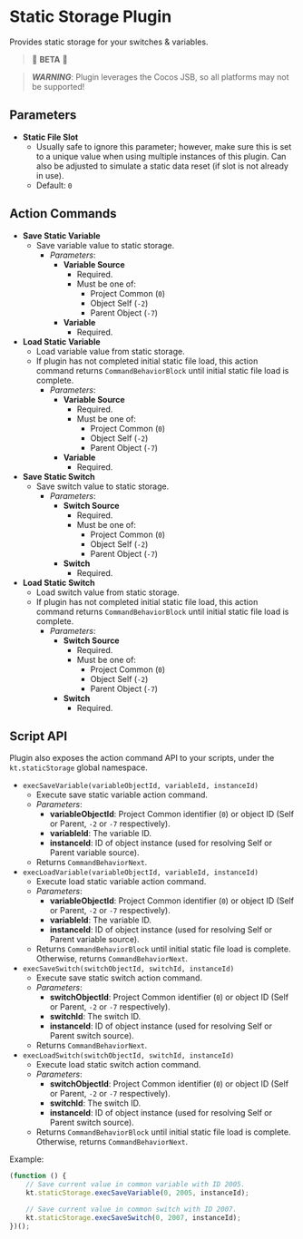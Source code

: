 # Static Storage Plugin

Provides static storage for your switches & variables.

> 🚧 **BETA** 🚧

> **_WARNING_**: Plugin leverages the Cocos JSB, so all platforms may not be supported!

## Parameters

-   **Static File Slot**
    -   Usually safe to ignore this parameter; however, make sure this is set to a unique value when using multiple instances of this plugin. Can also be adjusted to simulate a static data reset (if slot is not already in use).
    -   Default: `0`

## Action Commands

-   **Save Static Variable**
    -   Save variable value to static storage.
        -   _Parameters_:
            -   **Variable Source**
                -   Required.
                -   Must be one of:
                    -   Project Common (`0`)
                    -   Object Self (`-2`)
                    -   Parent Object (`-7`)
            -   **Variable**
                -   Required.
-   **Load Static Variable**
    -   Load variable value from static storage.
    -   If plugin has not completed initial static file load, this action command returns `CommandBehaviorBlock` until initial static file load is complete.
        -   _Parameters_:
            -   **Variable Source**
                -   Required.
                -   Must be one of:
                    -   Project Common (`0`)
                    -   Object Self (`-2`)
                    -   Parent Object (`-7`)
            -   **Variable**
                -   Required.
-   **Save Static Switch**
    -   Save switch value to static storage.
        -   _Parameters_:
            -   **Switch Source**
                -   Required.
                -   Must be one of:
                    -   Project Common (`0`)
                    -   Object Self (`-2`)
                    -   Parent Object (`-7`)
            -   **Switch**
                -   Required.
-   **Load Static Switch**
    -   Load switch value from static storage.
    -   If plugin has not completed initial static file load, this action command returns `CommandBehaviorBlock` until initial static file load is complete.
        -   _Parameters_:
            -   **Switch Source**
                -   Required.
                -   Must be one of:
                    -   Project Common (`0`)
                    -   Object Self (`-2`)
                    -   Parent Object (`-7`)
            -   **Switch**
                -   Required.

## Script API

Plugin also exposes the action command API to your scripts, under the `kt.staticStorage` global namespace.

-   `execSaveVariable(variableObjectId, variableId, instanceId)`
    -   Execute save static variable action command.
    -   _Parameters_:
        -   **variableObjectId**: Project Common identifier (`0`) or object ID (Self or Parent, `-2` or `-7` respectively).
        -   **variableId**: The variable ID.
        -   **instanceId**: ID of object instance (used for resolving Self or Parent variable source).
    -   Returns `CommandBehaviorNext`.
-   `execLoadVariable(variableObjectId, variableId, instanceId)`
    -   Execute load static variable action command.
    -   _Parameters_:
        -   **variableObjectId**: Project Common identifier (`0`) or object ID (Self or Parent, `-2` or `-7` respectively).
        -   **variableId**: The variable ID.
        -   **instanceId**: ID of object instance (used for resolving Self or Parent variable source).
    -   Returns `CommandBehaviorBlock` until initial static file load is complete. Otherwise, returns `CommandBehaviorNext`.
-   `execSaveSwitch(switchObjectId, switchId, instanceId)`
    -   Execute save static switch action command.
    -   _Parameters_:
        -   **switchObjectId**: Project Common identifier (`0`) or object ID (Self or Parent, `-2` or `-7` respectively).
        -   **switchId**: The switch ID.
        -   **instanceId**: ID of object instance (used for resolving Self or Parent switch source).
    -   Returns `CommandBehaviorNext`.
-   `execLoadSwitch(switchObjectId, switchId, instanceId)`
    -   Execute load static switch action command.
    -   _Parameters_:
        -   **switchObjectId**: Project Common identifier (`0`) or object ID (Self or Parent, `-2` or `-7` respectively).
        -   **switchId**: The switch ID.
        -   **instanceId**: ID of object instance (used for resolving Self or Parent switch source).
    -   Returns `CommandBehaviorBlock` until initial static file load is complete. Otherwise, returns `CommandBehaviorNext`.

Example:

```javascript
(function () {
    // Save current value in common variable with ID 2005.
    kt.staticStorage.execSaveVariable(0, 2005, instanceId);

    // Save current value in common switch with ID 2007.
    kt.staticStorage.execSaveSwitch(0, 2007, instanceId);
})();
```
